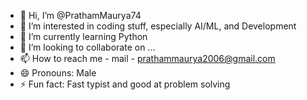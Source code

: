 - 👋 Hi, I’m @PrathamMaurya74
- 👀 I’m interested in coding stuff, especially AI/ML, and Development
- 🌱 I’m currently learning Python
- 💞️ I’m looking to collaborate on ...
- 📫 How to reach me - mail - prathammaurya2006@gmail.com
- 😄 Pronouns: Male
- ⚡ Fun fact: Fast typist and good at problem solving

<!---
PrathamMaurya74/PrathamMaurya74 is a ✨ special ✨ repository because its `README.md` (this file) appears on your GitHub profile.
You can click the Preview link to take a look at your changes.
--->
